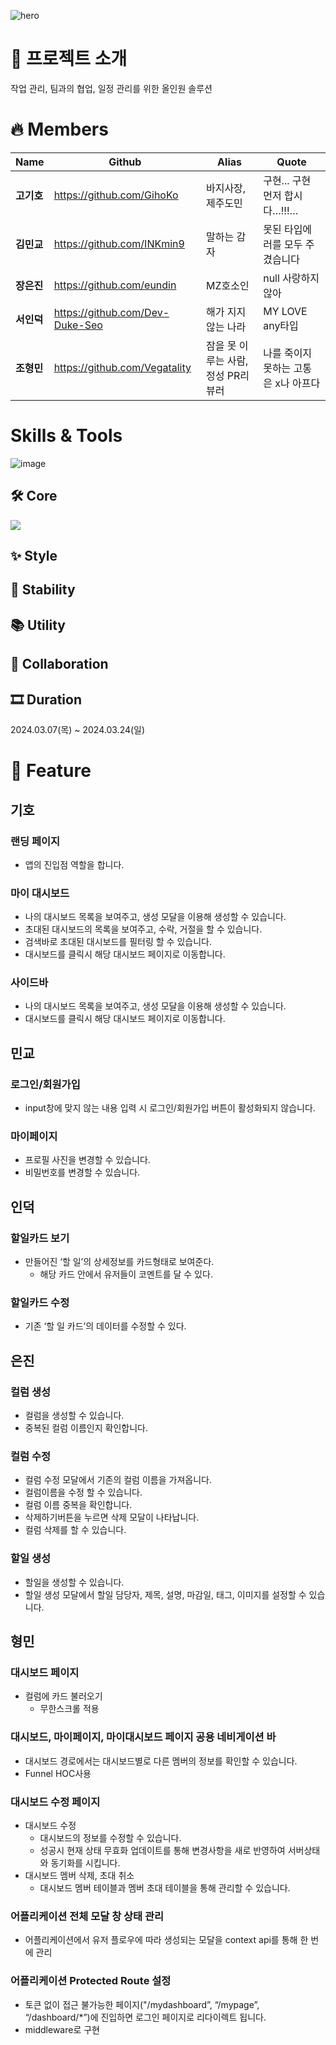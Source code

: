 ![hero](https://github.com/GihoKo/taskify_team8/assets/109282547/5108111f-5d5c-46eb-ab65-6d3d910c4940)

# 👀 프로젝트 소개
작업 관리, 팀과의 협업, 일정 관리를 위한 올인원 솔루션

# 🔥 Members
| Name | Github | Alias | Quote |
|   ---    | --- | --- | --- |
| **고기호** | https://github.com/GihoKo | 바지사장, 제주도민 | 구현... 구현 먼저 합시다…!!!… |
| **김민교** | https://github.com/INKmin9 | 말하는 감자 | 못된 타입에러를 모두 주겼습니다 |
| **장은진** | https://github.com/eundin | MZ호소인 | null 사랑하지않아 |
| **서인덕** | https://github.com/Dev-Duke-Seo | 해가 지지 않는 나라 | MY LOVE any타입 |
| **조형민** | https://github.com/Vegatality | 잠을 못 이루는 사람, 정성 PR리뷰러 | 나를 죽이지 못하는 고통은 x나 아프다 |

# Skills & Tools
![image](https://github.com/GihoKo/taskify_team8/assets/109282547/a7de8418-eb50-4e8c-bf4d-c4d81daf486a)

## 🛠️ Core
<img src="https://img.shields.io/badge/react-61DAFB?style=for-the-badge&logo=react&logoColor=black">

## ✨ Style
 

## 🔎 Stability


## 📚 Utility


## 💬 Collaboration 
 
    
## 🎞 Duration
2024.03.07(목) ~ 2024.03.24(일)


# 📑 Feature

## 기호

### 랜딩 페이지
  - 앱의 진입점 역할을 합니다.
### 마이 대시보드
  - 나의 대시보드 목록을 보여주고, 생성 모달을 이용해 생성할 수 있습니다.
  - 초대된 대시보드의 목록을 보여주고, 수락, 거절을 할 수 있습니다.
  - 검색바로 초대된 대시보드를 필터링 할 수 있습니다.
  - 대시보드를 클릭시 해당 대시보드 페이지로 이동합니다.
### 사이드바
  - 나의 대시보드 목록을 보여주고, 생성 모달을 이용해 생성할 수 있습니다.
  - 대시보드를 클릭시 해당 대시보드 페이지로 이동합니다.

## 민교

### 로그인/회원가입
  - input창에 맞지 않는 내용 입력 시 로그인/회원가입 버튼이 활성화되지 않습니다.
### 마이페이지
  - 프로필 사진을 변경할 수 있습니다.
  - 비밀번호를 변경할 수 있습니다.

## 인덕

### 할일카드 보기
  - 만들어진 ‘할 일’의 상세정보를 카드형태로 보여준다.
    - 해당 카드 안에서 유저들이 코멘트를 달 수 있다.
### 할일카드 수정
  - 기존 ‘할 일 카드’의 데이터를 수정할 수 있다.

## 은진

### 컬럼 생성
  - 컬럼을 생성할 수 있습니다.
  - 중복된 컬럼 이름인지 확인합니다.
### 컬럼 수정
  - 컬럼 수정 모달에서 기존의 컬럼 이름을 가져옵니다.
  - 컬럼이름을 수정 할 수 있습니다.
  - 컬럼 이름 중복을 확인합니다.
  - 삭제하기버튼을 누르면 삭제 모달이 나타납니다.
  - 컬럼 삭제를 할 수 있습니다.
### 할일 생성
  - 할일을 생성할 수 있습니다.
  - 할일 생성 모달에서 할일 담당자, 제목, 설명, 마감일, 태그, 이미지를 설정할 수 있습니다.
 
## 형민

### 대시보드 페이지
  - 컬럼에 카드 불러오기
    - 무한스크롤 적용
### 대시보드, 마이페이지, 마이대시보드 페이지 공용 네비게이션 바
  - 대시보드 경로에서는 대시보드별로 다른 멤버의 정보를 확인할 수 있습니다.
  - Funnel HOC사용
### 대시보드 수정 페이지
  - 대시보드 수정
    - 대시보드의 정보를 수정할 수 있습니다.
    - 성공시 현재 상태 무효화 업데이트를 통해 변경사항을 새로 반영하여 서버상태와 동기화를 시킵니다.
  - 대시보드 멤버 삭제, 초대 취소
    - 대시보드 멤버 테이블과 멤버 초대 테이블을 통해 관리할 수 있습니다.
### 어플리케이션 전체 모달 창 상태 관리
  - 어플리케이션에서 유저 플로우에 따라 생성되는 모달을 context api를 통해 한 번에 관리
### 어플리케이션 Protected Route 설정
  - 토큰 없이 접근 불가능한 페이지("/mydashboard”, “/mypage”, “/dashboard/*”)에 진입하면 로그인 페이지로 리다이렉트 됩니다.
  - middleware로 구현
